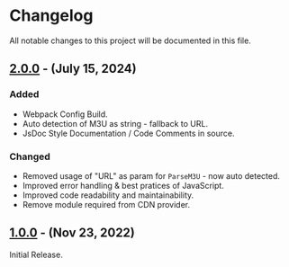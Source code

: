 # Changelog

All notable changes to this project will be documented in this file.

## [2.0.0] - (July 15, 2024)

### Added
- Webpack Config Build.
- Auto detection of M3U as string - fallback to URL.  
- JsDoc Style Documentation / Code Comments in source.
  
### Changed
- Removed usage of "URL" as param for `ParseM3U` - now auto detected.
- Improved error handling & best pratices of JavaScript.
- Improved code readability and maintainability.
- Remove module required from CDN provider.

## [1.0.0] - (Nov 23, 2022)

Initial Release. 


<!--
These Markdown anchors provide a link to the diff for each release. They should be
updated any time a new release is cut.
-->
[2.0.0]: /v2.0.0
[1.0.0]: /v1.0.0
